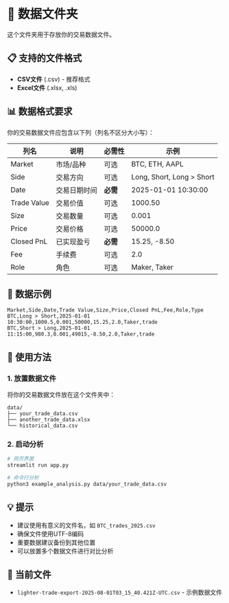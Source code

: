 # 📁 数据文件夹

这个文件夹用于存放你的交易数据文件。

## 📋 支持的文件格式

- **CSV文件** (.csv) - 推荐格式
- **Excel文件** (.xlsx, .xls)

## 📊 数据格式要求

你的交易数据文件应包含以下列（列名不区分大小写）：

| 列名 | 说明 | 必需性 | 示例 |
|------|------|--------|------|
| Market | 市场/品种 | 可选 | BTC, ETH, AAPL |
| Side | 交易方向 | 可选 | Long, Short, Long > Short |
| Date | 交易日期时间 | **必需** | 2025-01-01 10:30:00 |
| Trade Value | 交易价值 | 可选 | 1000.50 |
| Size | 交易数量 | 可选 | 0.001 |
| Price | 交易价格 | 可选 | 50000.0 |
| Closed PnL | 已实现盈亏 | **必需** | 15.25, -8.50 |
| Fee | 手续费 | 可选 | 2.0 |
| Role | 角色 | 可选 | Maker, Taker |

## 📝 数据示例

```csv
Market,Side,Date,Trade Value,Size,Price,Closed PnL,Fee,Role,Type
BTC,Long > Short,2025-01-01 10:30:00,1000.5,0.001,50000,15.25,2.0,Taker,trade
BTC,Short > Long,2025-01-01 11:15:00,980.3,0.001,49015,-8.50,2.0,Taker,trade
```

## 🎯 使用方法

### 1. 放置数据文件
将你的交易数据文件放在这个文件夹中：
```
data/
├── your_trade_data.csv
├── another_trade_data.xlsx
└── historical_data.csv
```

### 2. 启动分析
```bash
# 网页界面
streamlit run app.py

# 命令行分析
python3 example_analysis.py data/your_trade_data.csv
```

## 💡 提示

- 建议使用有意义的文件名，如 `BTC_trades_2025.csv`
- 确保文件使用UTF-8编码
- 重要数据建议备份到其他位置
- 可以放置多个数据文件进行对比分析

## 📂 当前文件

- `lighter-trade-export-2025-08-01T03_15_40.421Z-UTC.csv` - 示例数据文件 